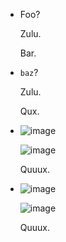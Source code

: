- Foo?

  Zulu.

  Bar.

- `baz`?

  Zulu.

  Qux.

- ![image](https://example.com)

  ![image](https://example.com)

  Quuux.

- ![image][1]

  ![image][1]

  Quuux.

[1]: https://example.com
